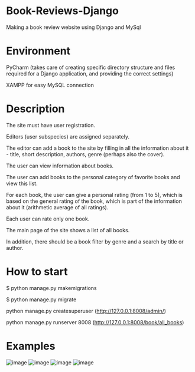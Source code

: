 # Book-Reviews-Django
Making a book review website using Django and MySql

# Environment 
PyCharm (takes care of creating specific directory structure and files required for a Django application, and providing the correct settings)

XAMPP for easy MySQL connection 

# Description
The site must have user registration. 

Editors (user subspecies) are assigned separately.

The editor can add a book to the site by filling in all the information about it - title, short description, authors, genre (perhaps also the cover).

The user can view information about books.

The user can add books to the personal category of favorite books and view this list.

For each book, the user can give a personal rating (from 1 to 5), which is based on the general rating of the book, which is part of the information about it (arithmetic average of all ratings).

Each user can rate only one book.

The main page of the site shows a list of all books.

In addition, there should be a book filter by genre and a search by title or author.

# How to start
$ python manage.py makemigrations

$ python manage.py migrate

python manage.py createsuperuser
(http://127.0.0.1:8008/admin/)

python manage.py runserver 8008
(http://127.0.0.1:8008/book/all_books)

# Examples
![image](https://github.com/KyselovaMaria/Book-Reviews-Django/assets/88087036/cd2de9ec-58b8-4b70-95ff-9ee44c8c7894)
![image](https://github.com/KyselovaMaria/Book-Reviews-Django/assets/88087036/3d9be479-fce1-4dec-849d-93454fff5260)
![image](https://github.com/KyselovaMaria/Book-Reviews-Django/assets/88087036/642987b4-4f10-4835-9e94-cdf13d7bd5e5)
![image](https://github.com/KyselovaMaria/Book-Reviews-Django/assets/88087036/c1ca6901-84f5-4d86-90fe-010a8b1accb2)

